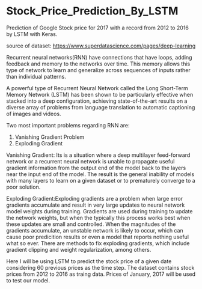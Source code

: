 # Stock_Price_Prediction_By_LSTM
Prediction of Google Stock price for 2017 with a record from 2012 to 2016 by LSTM with Keras.

source of dataset: https://www.superdatascience.com/pages/deep-learning

Recurrent neural networks(RNN) have connections that have loops, adding feedback and memory to the networks over time. This memory allows this type of network to learn and generalize across sequences of inputs rather than individual patterns.

A powerful type of Recurrent Neural Network called the Long Short-Term Memory Network (LSTM) has been shown to be particularly effective when stacked into a deep configuration, achieving state-of-the-art results on a diverse array of problems from language translation to automatic captioning of images and videos.

Two most important problems regarding RNN are:
1) Vanishing Gradient Problem
2) Exploding Gradient

Vanishing Gradient: Its is a situation where a deep multilayer feed-forward network or a recurrent neural network is unable to propagate useful gradient information from the output end of the model back to the layers near the input end of the model.
The result is the general inability of models with many layers to learn on a given dataset or to prematurely converge to a poor solution.

Exploding Gradient:Exploding gradients are a problem when large error gradients accumulate and result in very large updates to neural network model weights during training. Gradients are used during training to update the network weights, but when the typically this process works best when these updates are small and controlled. When the magnitudes of the gradients accumulate,  an unstable network is likely to occur, which can cause poor predicition results or even a model that reports nothing useful what so ever. There are methods to fix exploding gradients, which include gradient clipping and weight regularization, among others.


Here I will be using LSTM to predict the stock price of a given date considering 60 previous prices as the time step.
The dataset contains stock prices from 2012 to 2016 as traing data. Prices of January, 2017 will be used to test our model.


